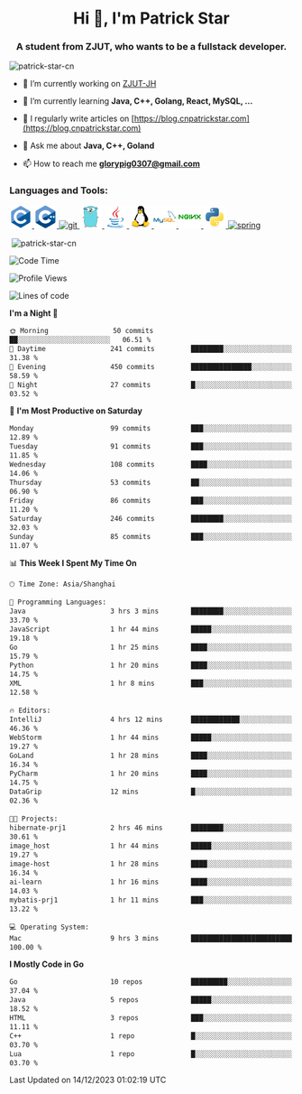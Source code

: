 <h1 align="center">Hi 👋, I'm Patrick Star</h1>
<h3 align="center">A student from ZJUT, who wants to be a fullstack developer.</h3>

<p align="left"> <img src="https://komarev.com/ghpvc/?username=patrick-star-cn&label=Profile%20views&color=0e75b6&style=flat" alt="patrick-star-cn" /> </p>

- 🔭 I’m currently working on [ZJUT-JH](https://github.com/zjutjh)

- 🌱 I’m currently learning **Java, C++, Golang, React, MySQL, ...**

- 📝 I regularly write articles on [https://blog.cnpatrickstar.com](https://blog.cnpatrickstar.com)

- 💬 Ask me about **Java, C++, Goland**

- 📫 How to reach me **glorypig0307@gmail.com**


<h3 align="left">Languages and Tools:</h3>
<p align="left"> 
  <a href="https://www.cprogramming.com/" target="_blank" rel="noreferrer"> 
    <img src="https://raw.githubusercontent.com/devicons/devicon/master/icons/c/c-original.svg" alt="c" width="40" height="40"/> 
  </a> 
  <a href="https://www.w3schools.com/cpp/" target="_blank" rel="noreferrer"> 
    <img src="https://raw.githubusercontent.com/devicons/devicon/master/icons/cplusplus/cplusplus-original.svg" alt="cplusplus" width="40" height="40"/> 
  </a> 
  <a href="https://git-scm.com/" target="_blank" rel="noreferrer"> 
    <img src="https://www.vectorlogo.zone/logos/git-scm/git-scm-icon.svg" alt="git" width="40" height="40"/> 
  </a> 
  <a href="https://golang.org" target="_blank" rel="noreferrer"> 
    <img src="https://raw.githubusercontent.com/devicons/devicon/master/icons/go/go-original.svg" alt="go" width="40" height="40"/> 
  </a> 
  <a href="https://www.java.com" target="_blank" rel="noreferrer"> 
    <img src="https://raw.githubusercontent.com/devicons/devicon/master/icons/java/java-original.svg" alt="java" width="40" height="40"/> 
  </a> 
  <a href="https://www.linux.org/" target="_blank" rel="noreferrer"> 
    <img src="https://raw.githubusercontent.com/devicons/devicon/master/icons/linux/linux-original.svg" alt="linux" width="40" height="40"/> 
  </a> 
  <a href="https://www.mysql.com/" target="_blank" rel="noreferrer"> 
    <img src="https://raw.githubusercontent.com/devicons/devicon/master/icons/mysql/mysql-original-wordmark.svg" alt="mysql" width="40" height="40"/> 
  </a> 
  <a href="https://www.nginx.com" target="_blank" rel="noreferrer"> 
    <img src="https://raw.githubusercontent.com/devicons/devicon/master/icons/nginx/nginx-original.svg" alt="nginx" width="40" height="40"/> 
  </a> 
  <a href="https://www.python.org" target="_blank" rel="noreferrer"> 
    <img src="https://raw.githubusercontent.com/devicons/devicon/master/icons/python/python-original.svg" alt="python" width="40" height="40"/> 
  </a> 
  <a href="https://spring.io/" target="_blank" rel="noreferrer"> 
    <img src="https://www.vectorlogo.zone/logos/springio/springio-icon.svg" alt="spring" width="40" height="40"/> 
  </a>
</p>

<p>&nbsp;<img align="center" src="https://github-readme-stats.vercel.app/api?username=patrick-star-cn&show_icons=true&locale=en" alt="patrick-star-cn" /></p>

<!--START_SECTION:waka-->
![Code Time](http://img.shields.io/badge/Code%20Time-471%20hrs%2026%20mins-blue)

![Profile Views](http://img.shields.io/badge/Profile%20Views-1-blue)

![Lines of code](https://img.shields.io/badge/From%20Hello%20World%20I%27ve%20Written-5.2%20million%20lines%20of%20code-blue)

**I'm a Night 🦉** 

```text
🌞 Morning                50 commits          ██░░░░░░░░░░░░░░░░░░░░░░░   06.51 % 
🌆 Daytime                241 commits         ████████░░░░░░░░░░░░░░░░░   31.38 % 
🌃 Evening                450 commits         ███████████████░░░░░░░░░░   58.59 % 
🌙 Night                  27 commits          █░░░░░░░░░░░░░░░░░░░░░░░░   03.52 % 
```
📅 **I'm Most Productive on Saturday** 

```text
Monday                   99 commits          ███░░░░░░░░░░░░░░░░░░░░░░   12.89 % 
Tuesday                  91 commits          ███░░░░░░░░░░░░░░░░░░░░░░   11.85 % 
Wednesday                108 commits         ████░░░░░░░░░░░░░░░░░░░░░   14.06 % 
Thursday                 53 commits          ██░░░░░░░░░░░░░░░░░░░░░░░   06.90 % 
Friday                   86 commits          ███░░░░░░░░░░░░░░░░░░░░░░   11.20 % 
Saturday                 246 commits         ████████░░░░░░░░░░░░░░░░░   32.03 % 
Sunday                   85 commits          ███░░░░░░░░░░░░░░░░░░░░░░   11.07 % 
```


📊 **This Week I Spent My Time On** 

```text
🕑︎ Time Zone: Asia/Shanghai

💬 Programming Languages: 
Java                     3 hrs 3 mins        ████████░░░░░░░░░░░░░░░░░   33.70 % 
JavaScript               1 hr 44 mins        █████░░░░░░░░░░░░░░░░░░░░   19.18 % 
Go                       1 hr 25 mins        ████░░░░░░░░░░░░░░░░░░░░░   15.79 % 
Python                   1 hr 20 mins        ████░░░░░░░░░░░░░░░░░░░░░   14.75 % 
XML                      1 hr 8 mins         ███░░░░░░░░░░░░░░░░░░░░░░   12.58 % 

🔥 Editors: 
IntelliJ                 4 hrs 12 mins       ████████████░░░░░░░░░░░░░   46.36 % 
WebStorm                 1 hr 44 mins        █████░░░░░░░░░░░░░░░░░░░░   19.27 % 
GoLand                   1 hr 28 mins        ████░░░░░░░░░░░░░░░░░░░░░   16.34 % 
PyCharm                  1 hr 20 mins        ████░░░░░░░░░░░░░░░░░░░░░   14.75 % 
DataGrip                 12 mins             █░░░░░░░░░░░░░░░░░░░░░░░░   02.36 % 

🐱‍💻 Projects: 
hibernate-prj1           2 hrs 46 mins       ████████░░░░░░░░░░░░░░░░░   30.61 % 
image_host               1 hr 44 mins        █████░░░░░░░░░░░░░░░░░░░░   19.27 % 
image-host               1 hr 28 mins        ████░░░░░░░░░░░░░░░░░░░░░   16.34 % 
ai-learn                 1 hr 16 mins        ████░░░░░░░░░░░░░░░░░░░░░   14.03 % 
mybatis-prj1             1 hr 11 mins        ███░░░░░░░░░░░░░░░░░░░░░░   13.22 % 

💻 Operating System: 
Mac                      9 hrs 3 mins        █████████████████████████   100.00 % 
```

**I Mostly Code in Go** 

```text
Go                       10 repos            █████████░░░░░░░░░░░░░░░░   37.04 % 
Java                     5 repos             █████░░░░░░░░░░░░░░░░░░░░   18.52 % 
HTML                     3 repos             ███░░░░░░░░░░░░░░░░░░░░░░   11.11 % 
C++                      1 repo              █░░░░░░░░░░░░░░░░░░░░░░░░   03.70 % 
Lua                      1 repo              █░░░░░░░░░░░░░░░░░░░░░░░░   03.70 % 
```




 Last Updated on 14/12/2023 01:02:19 UTC
<!--END_SECTION:waka-->